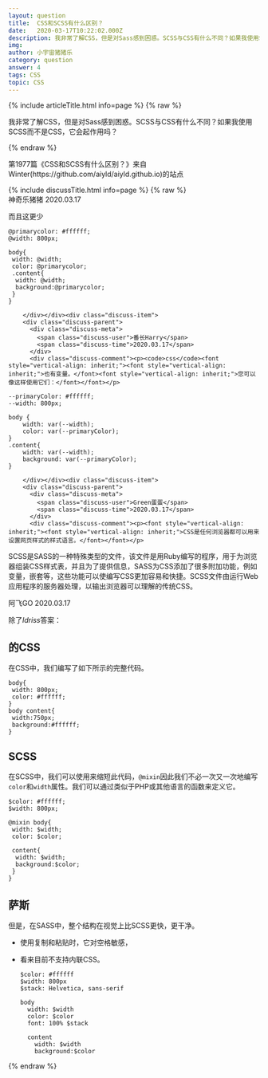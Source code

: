 ```yaml
---
layout: question
title:  CSS和SCSS有什么区别？
date:   2020-03-17T10:22:02.000Z
description: 我非常了解CSS，但是对Sass感到困惑。SCSS与CSS有什么不同？如果我使用SCSS而不是CSS，它会起作用吗？...
img: 
author: 小宇宙猪猪乐
category: question
answer: 4
tags: CSS
topic: CSS
---
```

<div class="article-root">
  <div class="article">
    {% include articleTitle.html info=page %}
    {% raw %}
    <div class="article-content"><p><font style="vertical-align: inherit;"><font style="vertical-align: inherit;">我非常了解CSS，但是对Sass感到困惑。</font><font style="vertical-align: inherit;">SCSS与CSS有什么不同？如果我使用SCSS而不是CSS，它会起作用吗？</font></font></p></div>
    {% endraw %}
  </div>
  <p class="winter_mark">第1977篇《CSS和SCSS有什么区别？》来自Winter(https://github.com/aiyld/aiyld.github.io)的站点</p>
  <div class="discuss-wrapper">
    {% include discussTitle.html info=page %}
    {% raw %}
    <div class="discuss-item">
        <div class="discuss-parent">
          <div class="discuss-meta">
            <span class="discuss-user">神奇乐猪猪</span>
            <span class="discuss-time">2020.03.17</span>
          </div>
          <div class="discuss-comment"><p><font style="vertical-align: inherit;"><font style="vertical-align: inherit;">而且这更少</font></font></p>

<pre><code>@primarycolor: #ffffff;<font></font>
@width: 800px;<font></font>
<font></font>
body{<font></font>
 width: @width;<font></font>
 color: @primarycolor;<font></font>
 .content{<font></font>
  width: @width;<font></font>
  background:@primarycolor;<font></font>
 }<font></font>
}<font></font>
</code></pre></div>
        </div></div><div class="discuss-item">
        <div class="discuss-parent">
          <div class="discuss-meta">
            <span class="discuss-user">番长Harry</span>
            <span class="discuss-time">2020.03.17</span>
          </div>
          <div class="discuss-comment"><p><code>css</code><font style="vertical-align: inherit;"><font style="vertical-align: inherit;">也有变量。</font><font style="vertical-align: inherit;">您可以像这样使用它们：</font></font></p>

<pre><code>--primaryColor: #ffffff;<font></font>
--width: 800px;<font></font>
<font></font>
body {<font></font>
    width: var(--width);<font></font>
    color: var(--primaryColor);<font></font>
}<font></font>
.content{<font></font>
    width: var(--width);<font></font>
    background: var(--primaryColor);<font></font>
}<font></font>
</code></pre></div>
        </div></div><div class="discuss-item">
        <div class="discuss-parent">
          <div class="discuss-meta">
            <span class="discuss-user">Green蛋蛋</span>
            <span class="discuss-time">2020.03.17</span>
          </div>
          <div class="discuss-comment"><p><font style="vertical-align: inherit;"><font style="vertical-align: inherit;">CSS是任何浏览器都可以用来设置网页样式的样式语言。</font></font></p>

<p><font style="vertical-align: inherit;"><font style="vertical-align: inherit;">SCSS是SASS的一种特殊类型的文件，该文件是用Ruby编写的程序，用于为浏览器组装CSS样式表，并且为了提供信息，SASS为CSS添加了很多附加功能，例如变量，嵌套等，这些功能可以使编写CSS更加容易和快捷。</font><font style="vertical-align: inherit;">SCSS文件由运行Web应用程序的服务器处理，以输出浏览器可以理解的传统CSS。</font></font></p></div>
        </div></div><div class="discuss-item">
        <div class="discuss-parent">
          <div class="discuss-meta">
            <span class="discuss-user">阿飞GO</span>
            <span class="discuss-time">2020.03.17</span>
          </div>
          <div class="discuss-comment"><p><font style="vertical-align: inherit;"><font style="vertical-align: inherit;">除了</font></font><em><font style="vertical-align: inherit;"><font style="vertical-align: inherit;">Idriss</font></font></em><font style="vertical-align: inherit;"><font style="vertical-align: inherit;">答案：</font></font></p>

<h2><font style="vertical-align: inherit;"><font style="vertical-align: inherit;">的CSS</font></font></h2>

<p><font style="vertical-align: inherit;"><font style="vertical-align: inherit;">在CSS中，我们编写了如下所示的完整代码。</font></font></p>

<pre><code>body{<font></font>
 width: 800px;<font></font>
 color: #ffffff;<font></font>
}<font></font>
body content{<font></font>
 width:750px;<font></font>
 background:#ffffff;<font></font>
}<font></font>
</code></pre>

<h2><font style="vertical-align: inherit;"><font style="vertical-align: inherit;">SCSS</font></font></h2>

<p><font style="vertical-align: inherit;"><font style="vertical-align: inherit;">在SCSS中，我们可以使用来缩短此代码，</font></font><code>@mixin</code><font style="vertical-align: inherit;"><font style="vertical-align: inherit;">因此我们不必</font><font style="vertical-align: inherit;">一次又一次</font><font style="vertical-align: inherit;">地编写</font></font><code>color</code><font style="vertical-align: inherit;"><font style="vertical-align: inherit;">和</font></font><code>width</code><font style="vertical-align: inherit;"><font style="vertical-align: inherit;">属性。</font><font style="vertical-align: inherit;">我们可以通过类似于PHP或其他语言的函数来定义它。</font></font></p>

<pre><code>$color: #ffffff;<font></font>
$width: 800px;<font></font>
<font></font>
@mixin body{<font></font>
 width: $width;<font></font>
 color: $color;<font></font>
<font></font>
 content{<font></font>
  width: $width;<font></font>
  background:$color;<font></font>
 }<font></font>
}<font></font>
</code></pre>

<h2><font style="vertical-align: inherit;"><font style="vertical-align: inherit;">萨斯</font></font></h2>

<p><font style="vertical-align: inherit;"><font style="vertical-align: inherit;">但是，在SASS中，整个结构在视觉上比SCSS更快，更干净。</font></font></p>

<ul>
<li><font style="vertical-align: inherit;"><font style="vertical-align: inherit;">使用复制和粘贴时，它对空格敏感，</font></font></li>
<li><p><font style="vertical-align: inherit;"><font style="vertical-align: inherit;">看来目前不支持内联CSS。</font></font></p>

<pre><code>$color: #ffffff<font></font>
$width: 800px<font></font>
$stack: Helvetica, sans-serif<font></font>
<font></font>
body<font></font>
  width: $width<font></font>
  color: $color<font></font>
  font: 100% $stack<font></font>
<font></font>
  content<font></font>
    width: $width<font></font>
    background:$color<font></font>
</code></pre></li>
</ul></div>
        </div></div>
    {% endraw %}
  </div>
<div>
